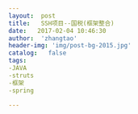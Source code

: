 ```yaml
---
layout:  post
title:   SSH项目--国税(框架整合)
date:   2017-02-04 10:46:30
author:  'zhangtao'
header-img: 'img/post-bg-2015.jpg'
catalog:   false
tags:
-JAVA
-struts
-框架
-spring

---
```



